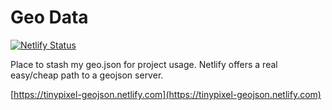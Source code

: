 # Geo Data

[![Netlify Status](https://api.netlify.com/api/v1/badges/395eed9c-a1ca-46ed-9fad-5330f4bdbd4e/deploy-status)](https://app.netlify.com/sites/heuristic-yalow-ef367f/deploys)

Place to stash my geo.json for project usage. Netlify offers a real easy/cheap path to a geojson server.

[https://tinypixel-geojson.netlify.com](https://tinypixel-geojson.netlify.com)
